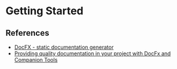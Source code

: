# Getting Started

## References

* [DocFX - static documentation generator](https://dotnet.github.io/docfx/index.html)
* [Providing quality documentation in your project with DocFx and Companion Tools](https://mtirion.medium.com/providing-quality-documentation-in-your-project-with-docfx-and-companion-tools-76aed42b1ddd)
